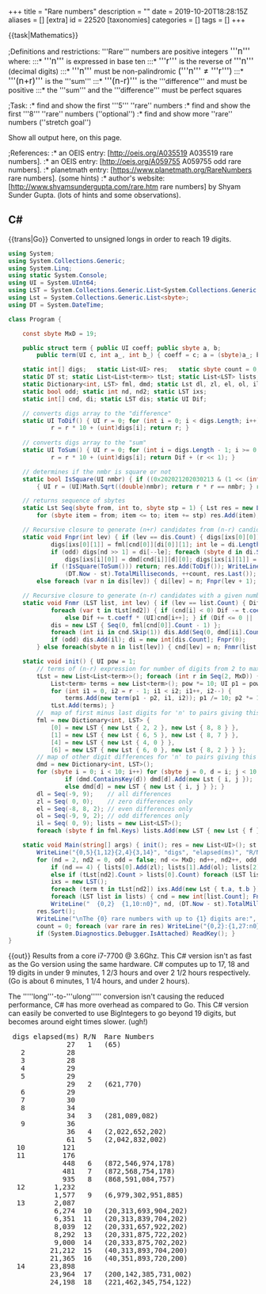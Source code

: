 +++
title = "Rare numbers"
description = ""
date = 2019-10-20T18:28:15Z
aliases = []
[extra]
id = 22520
[taxonomies]
categories = []
tags = []
+++

{{task|Mathematics}}

;Definitions and restrictions:
'''Rare'''   numbers are positive integers   <big> '''n''' </big>   where:
:::*   <big> '''n'''     </big>   is expressed in base ten
:::*   <big> '''r'''     </big>   is the reverse of   <big> '''n''' </big>     (decimal digits)
:::*   <big> '''n'''     </big>   must be non-palindromic   <big>('''n''' &ne; '''r''')</big>
:::*   <big> '''(n+r)''' </big>   is the   '''sum'''
:::*   <big> '''(n-r)''' </big>   is the   '''difference'''   and must be positive
:::*   the   '''sum'''   and the   '''difference'''   must be perfect squares


;Task:
:*   find and show the first   '''5'''   ''rare''   numbers
:*   find and show the first   '''8'''   ''rare''   numbers                           (''optional'')
:*   find and show more   ''rare''   numbers                      (''stretch goal'')


Show all output here, on this page.


;References:
:*   an   OEIS   entry:   [http://oeis.org/A035519 A035519          rare numbers].
:*   an   OEIS   entry:   [http://oeis.org/A059755 A059755   odd rare numbers].
:*   planetmath entry:              [https://www.planetmath.org/RareNumbers rare numbers].       (some hints)
:*   author's  website:        [http://www.shyamsundergupta.com/rare.htm rare numbers]    by Shyam Sunder Gupta.     (lots of hints and some observations).




## C#

{{trans|Go}}
Converted to unsigned longs in order to reach 19 digits.

```csharp
using System;
using System.Collections.Generic;
using System.Linq;
using static System.Console;
using UI = System.UInt64;
using LST = System.Collections.Generic.List<System.Collections.Generic.List<sbyte>>;
using Lst = System.Collections.Generic.List<sbyte>;
using DT = System.DateTime;

class Program {

    const sbyte MxD = 19;

    public struct term { public UI coeff; public sbyte a, b;
        public term(UI c, int a_, int b_) { coeff = c; a = (sbyte)a_; b = (sbyte)b_; } }

    static int[] digs;   static List<UI> res;   static sbyte count = 0;
    static DT st; static List<List<term>> tLst; static List<LST> lists;
    static Dictionary<int, LST> fml, dmd; static Lst dl, zl, el, ol, il;
    static bool odd; static int nd, nd2; static LST ixs;
    static int[] cnd, di; static LST dis; static UI Dif;

    // converts digs array to the "difference"
    static UI ToDif() { UI r = 0; for (int i = 0; i < digs.Length; i++)
            r = r * 10 + (uint)digs[i]; return r; }
    
    // converts digs array to the "sum"
    static UI ToSum() { UI r = 0; for (int i = digs.Length - 1; i >= 0; i--)
            r = r * 10 + (uint)digs[i]; return Dif + (r << 1); }

    // determines if the nmbr is square or not
    static bool IsSquare(UI nmbr) { if ((0x202021202030213 & (1 << (int)(nmbr & 63))) != 0)
        { UI r = (UI)Math.Sqrt((double)nmbr); return r * r == nmbr; } return false; }

    // returns sequence of sbytes
    static Lst Seq(sbyte from, int to, sbyte stp = 1) { Lst res = new Lst();
        for (sbyte item = from; item <= to; item += stp) res.Add(item); return res; }

    // Recursive closure to generate (n+r) candidates from (n-r) candidates
    static void Fnpr(int lev) { if (lev == dis.Count) { digs[ixs[0][0]] = fml[cnd[0]][di[0]][0];
            digs[ixs[0][1]] = fml[cnd[0]][di[0]][1]; int le = di.Length, i = 1;
            if (odd) digs[nd >> 1] = di[--le]; foreach (sbyte d in di.Skip(1).Take(le - 1)) {
                digs[ixs[i][0]] = dmd[cnd[i]][d][0]; digs[ixs[i][1]] = dmd[cnd[i++]][d][1]; }
            if (!IsSquare(ToSum())) return; res.Add(ToDif()); WriteLine("{0,16:n0}{1,4}   ({2:n0})",
                (DT.Now - st).TotalMilliseconds, ++count, res.Last()); }
        else foreach (var n in dis[lev]) { di[lev] = n; Fnpr(lev + 1); } }

    // Recursive closure to generate (n-r) candidates with a given number of digits.
    static void Fnmr (LST list, int lev) { if (lev == list.Count) { Dif = 0; sbyte i = 0;
            foreach (var t in tLst[nd2]) { if (cnd[i] < 0) Dif -= t.coeff * (UI)(-cnd[i++]);
                else Dif += t.coeff * (UI)cnd[i++]; } if (Dif <= 0 || !IsSquare(Dif)) return;
            dis = new LST { Seq(0, fml[cnd[0]].Count - 1) };
            foreach (int ii in cnd.Skip(1)) dis.Add(Seq(0, dmd[ii].Count - 1));
            if (odd) dis.Add(il); di = new int[dis.Count]; Fnpr(0);
        } else foreach(sbyte n in list[lev]) { cnd[lev] = n; Fnmr(list, lev + 1); } }

    static void init() { UI pow = 1;
        // terms of (n-r) expression for number of digits from 2 to maxDigits
        tLst = new List<List<term>>(); foreach (int r in Seq(2, MxD)) {
            List<term> terms = new List<term>(); pow *= 10; UI p1 = pow, p2 = 1;
            for (int i1 = 0, i2 = r - 1; i1 < i2; i1++, i2--) {
                terms.Add(new term(p1 - p2, i1, i2)); p1 /= 10; p2 *= 10; }
            tLst.Add(terms); }
        //  map of first minus last digits for 'n' to pairs giving this value
        fml = new Dictionary<int, LST> {
            [0] = new LST { new Lst { 2, 2 }, new Lst { 8, 8 } },
            [1] = new LST { new Lst { 6, 5 }, new Lst { 8, 7 } },
            [4] = new LST { new Lst { 4, 0 } },
            [6] = new LST { new Lst { 6, 0 }, new Lst { 8, 2 } } };
        // map of other digit differences for 'n' to pairs giving this value
        dmd = new Dictionary<int, LST>();
        for (sbyte i = 0; i < 10; i++) for (sbyte j = 0, d = i; j < 10; j++, d--) {
                if (dmd.ContainsKey(d)) dmd[d].Add(new Lst { i, j });
                else dmd[d] = new LST { new Lst { i, j } }; }
        dl = Seq(-9, 9);    // all differences
        zl = Seq( 0, 0);    // zero differences only
        el = Seq(-8, 8, 2); // even differences only
        ol = Seq(-9, 9, 2); // odd differences only
        il = Seq( 0, 9); lists = new List<LST>();
        foreach (sbyte f in fml.Keys) lists.Add(new LST { new Lst { f } }); }

    static void Main(string[] args) { init(); res = new List<UI>(); st = DT.Now; count = 0;
        WriteLine("{0,5}{1,12}{2,4}{3,14}", "digs", "elapsed(ms)", "R/N", "Unordered Rare Numbers");
        for (nd = 2, nd2 = 0, odd = false; nd <= MxD; nd++, nd2++, odd = !odd) { digs = new int[nd];
            if (nd == 4) { lists[0].Add(zl); lists[1].Add(ol); lists[2].Add(el); lists[3].Add(ol); }
            else if (tLst[nd2].Count > lists[0].Count) foreach (LST list in lists) list.Add(dl);
            ixs = new LST(); 
            foreach (term t in tLst[nd2]) ixs.Add(new Lst { t.a, t.b });
            foreach (LST list in lists) { cnd = new int[list.Count]; Fnmr(list, 0); }
            WriteLine("  {0,2}  {1,10:n0}", nd, (DT.Now - st).TotalMilliseconds); }
        res.Sort();
        WriteLine("\nThe {0} rare numbers with up to {1} digits are:", res.Count, MxD);
        count = 0; foreach (var rare in res) WriteLine("{0,2}:{1,27:n0}", ++count, rare);
        if (System.Diagnostics.Debugger.IsAttached) ReadKey(); }
}
```

{{out}}
Results from a core i7-7700 @ 3.6Ghz.  This C# version isn't as fast as the Go version using the same hardware.  C# computes up to 17, 18 and 19 digits in under 9 minutes, 1 2/3 hours and over 2 1/2 hours respectively.  (Go is about 6 minutes, 1 1/4 hours, and under 2 hours). 

The '''''long'''-to-'''ulong''''' conversion isn't causing the reduced performance, C# has more overhead as compared to Go. This C# version can easily be converted to use BigIntegers to go beyond 19 digits, but becomes around eight times slower. (ugh!)
<pre style="height:64ex;overflow:scroll"> digs elapsed(ms) R/N  Rare Numbers
              27   1   (65)
   2          28
   3          28
   4          29
   5          29
              29   2   (621,770)
   6          29
   7          30
   8          34
              34   3   (281,089,082)
   9          36
              36   4   (2,022,652,202)
              61   5   (2,042,832,002)
  10         121
  11         176
             448   6   (872,546,974,178)
             481   7   (872,568,754,178)
             935   8   (868,591,084,757)
  12       1,232
           1,577   9   (6,979,302,951,885)
  13       2,087
           6,274  10   (20,313,693,904,202)
           6,351  11   (20,313,839,704,202)
           8,039  12   (20,331,657,922,202)
           8,292  13   (20,331,875,722,202)
           9,000  14   (20,333,875,702,202)
          21,212  15   (40,313,893,704,200)
          21,365  16   (40,351,893,720,200)
  14      23,898
          23,964  17   (200,142,385,731,002)
          24,198  18   (221,462,345,754,122)
          27,241  19   (816,984,566,129,618)
          28,834  20   (245,518,996,076,442)
          29,074  21   (204,238,494,066,002)
          29,147  22   (248,359,494,187,442)
          29,476  23   (244,062,891,224,042)
          35,481  24   (403,058,392,434,500)
          35,721  25   (441,054,594,034,340)
  15      38,231
          92,116  26   (2,133,786,945,766,212)
         113,469  27   (2,135,568,943,984,212)
         116,787  28   (8,191,154,686,620,818)
         119,647  29   (8,191,156,864,620,818)
         120,912  30   (2,135,764,587,964,212)
         122,735  31   (2,135,786,765,764,212)
         127,126  32   (8,191,376,864,400,818)
         141,793  33   (2,078,311,262,161,202)
         179,832  34   (8,052,956,026,592,517)
         184,647  35   (8,052,956,206,592,517)
         221,279  36   (8,650,327,689,541,457)
         223,721  37   (8,650,349,867,341,457)
         225,520  38   (6,157,577,986,646,405)
         273,238  39   (4,135,786,945,764,210)
         312,969  40   (6,889,765,708,183,410)
  16     316,349
         322,961  41   (86,965,750,494,756,968)
         323,958  42   (22,542,040,692,914,522)
         502,805  43   (67,725,910,561,765,640)
  17     519,583
         576,058  44   (284,684,666,566,486,482)
         707,530  45   (225,342,456,863,243,522)
         756,188  46   (225,342,458,663,243,522)
         856,346  47   (225,342,478,643,243,522)
         928,546  48   (284,684,868,364,486,482)
       1,311,170  49   (871,975,098,681,469,178)
       2,031,664  50   (865,721,270,017,296,468)
       2,048,209  51   (297,128,548,234,950,692)
       2,057,281  52   (297,128,722,852,950,692)
       2,164,878  53   (811,865,096,390,477,018)
       2,217,508  54   (297,148,324,656,930,692)
       2,242,999  55   (297,148,546,434,930,692)
       2,576,805  56   (898,907,259,301,737,498)
       3,169,675  57   (631,688,638,047,992,345)
       3,200,223  58   (619,431,353,040,136,925)
       3,482,517  59   (619,631,153,042,134,925)
       3,550,566  60   (633,288,858,025,996,145)
       3,623,653  61   (633,488,632,647,994,145)
       4,605,503  62   (653,488,856,225,994,125)
       5,198,241  63   (497,168,548,234,910,690)
  18   6,028,721
       6,130,826  64   (2,551,755,006,254,571,552)
       6,152,283  65   (2,702,373,360,882,732,072)
       6,424,945  66   (2,825,378,427,312,735,282)
       6,447,566  67   (8,066,308,349,502,036,608)
       6,677,925  68   (2,042,401,829,204,402,402)
       6,725,119  69   (2,420,424,089,100,600,242)
       6,843,016  70   (8,320,411,466,598,809,138)
       7,161,527  71   (8,197,906,905,009,010,818)
       7,198,112  72   (2,060,303,819,041,450,202)
       7,450,028  73   (8,200,756,128,308,135,597)
       7,881,502  74   (6,531,727,101,458,000,045)
       9,234,318  75   (6,988,066,446,726,832,640)
  19   9,394,513

The 75 rare numbers with up to 19 digits are:
 1:                         65
 2:                    621,770
 3:                281,089,082
 4:              2,022,652,202
 5:              2,042,832,002
 6:            868,591,084,757
 7:            872,546,974,178
 8:            872,568,754,178
 9:          6,979,302,951,885
10:         20,313,693,904,202
11:         20,313,839,704,202
12:         20,331,657,922,202
13:         20,331,875,722,202
14:         20,333,875,702,202
15:         40,313,893,704,200
16:         40,351,893,720,200
17:        200,142,385,731,002
18:        204,238,494,066,002
19:        221,462,345,754,122
20:        244,062,891,224,042
21:        245,518,996,076,442
22:        248,359,494,187,442
23:        403,058,392,434,500
24:        441,054,594,034,340
25:        816,984,566,129,618
26:      2,078,311,262,161,202
27:      2,133,786,945,766,212
28:      2,135,568,943,984,212
29:      2,135,764,587,964,212
30:      2,135,786,765,764,212
31:      4,135,786,945,764,210
32:      6,157,577,986,646,405
33:      6,889,765,708,183,410
34:      8,052,956,026,592,517
35:      8,052,956,206,592,517
36:      8,191,154,686,620,818
37:      8,191,156,864,620,818
38:      8,191,376,864,400,818
39:      8,650,327,689,541,457
40:      8,650,349,867,341,457
41:     22,542,040,692,914,522
42:     67,725,910,561,765,640
43:     86,965,750,494,756,968
44:    225,342,456,863,243,522
45:    225,342,458,663,243,522
46:    225,342,478,643,243,522
47:    284,684,666,566,486,482
48:    284,684,868,364,486,482
49:    297,128,548,234,950,692
50:    297,128,722,852,950,692
51:    297,148,324,656,930,692
52:    297,148,546,434,930,692
53:    497,168,548,234,910,690
54:    619,431,353,040,136,925
55:    619,631,153,042,134,925
56:    631,688,638,047,992,345
57:    633,288,858,025,996,145
58:    633,488,632,647,994,145
59:    653,488,856,225,994,125
60:    811,865,096,390,477,018
61:    865,721,270,017,296,468
62:    871,975,098,681,469,178
63:    898,907,259,301,737,498
64:  2,042,401,829,204,402,402
65:  2,060,303,819,041,450,202
66:  2,420,424,089,100,600,242
67:  2,551,755,006,254,571,552
68:  2,702,373,360,882,732,072
69:  2,825,378,427,312,735,282
70:  6,531,727,101,458,000,045
71:  6,988,066,446,726,832,640
72:  8,066,308,349,502,036,608
73:  8,197,906,905,009,010,818
74:  8,200,756,128,308,135,597
75:  8,320,411,466,598,809,138
```


=={{header|F_Sharp|F#}}==

### The Function

This solution demonstrates the concept described in [[Talk:Rare_numbers#30_mins_not_30_years]]. It doesn't use [[Cartesian_product_of_two_or_more_lists#Extra_Credit]]

```fsharp

// Find all Rare numbers with a digits. Nigel Galloway: September 18th., 2019. 
let rareNums a=
  let tN=set[1L;4L;5L;6L;9L]
  let izPS g=let n=(float>>sqrt>>int64)g in n*n=g
  let n=[for n in [0..a/2-1] do yield ((pown 10L (a-n-1))-(pown 10L n))]|>List.rev
  let rec fN i g e=seq{match e with 0->yield g |e->for n in i do yield! fN [-9L..9L] (n::g) (e-1)}|>Seq.filter(fun g->let g=Seq.map2(*) n g|>Seq.sum in g>0L && izPS g)
  let rec fG n i g e l=seq{
    match l with
     h::t->for l in max 0L (0L-h)..min 9L (9L-h) do if e>1L||l=0L||tN.Contains((2L*l+h)%10L) then yield! fG (n+l*e+(l+h)*g) (i+l*g+(l+h)*e) (g/10L) (e*10L) t
    |_->if n>(pown 10L (a-1)) then for l in (if a%2=0 then [0L] else [0L..9L]) do let g=l*(pown 10L (a/2)) in if izPS (n+i+2L*g) then yield (i+g,n+g)} 
  fN [0L..9L] [] (a/2) |> Seq.collect(List.rev >> fG 0L 0L (pown 10L (a-1)) 1L)

```



### 43 down


```fsharp

let test n=
  let t = System.Diagnostics.Stopwatch.StartNew()
  for n in (rareNums n) do printfn "%A" n
  t.Stop()
  printfn "Elapsed Time: %d ms for length %d" t.ElapsedMilliseconds n

[2..17] |> Seq.iter test

```

{{out}}

```txt

(56L, 65L)
Elapsed Time: 31 ms for length 2
Elapsed Time: 0 ms for length 3
Elapsed Time: 0 ms for length 4
Elapsed Time: 0 ms for length 5
(77126L, 621770L)
Elapsed Time: 6 ms for length 6
Elapsed Time: 6 ms for length 7
Elapsed Time: 113 ms for length 8
(280980182L, 281089082L)
Elapsed Time: 72 ms for length 9
(2022562202L, 2022652202L)
(2002382402L, 2042832002L)
Elapsed Time: 1525 ms for length 10
Elapsed Time: 1351 ms for length 11
(871479645278L, 872546974178L)
(871457865278L, 872568754178L)
(757480195868L, 868591084757L)
Elapsed Time: 27990 ms for length 12
(5881592039796L, 6979302951885L)
Elapsed Time: 26051 ms for length 13
(20240939631302L, 20313693904202L)
(20240793831302L, 20313839704202L)
(20222975613302L, 20331657922202L)
(20222757813302L, 20331875722202L)
(20220757833302L, 20333875702202L)
(240739831304L, 40313893704200L)
(202739815304L, 40351893720200L)
Elapsed Time: 552922 ms for length 14
(200137583241002L, 200142385731002L)
(221457543264122L, 221462345754122L)
(816921665489618L, 816984566129618L)
(244670699815542L, 245518996076442L)
(200660494832402L, 204238494066002L)
(244781494953842L, 248359494187442L)
(240422198260442L, 244062891224042L)
(5434293850304L, 403058392434500L)
(43430495450144L, 441054594034340L)
Elapsed Time: 512282 ms for length 15
(2126675496873312L, 2133786945766212L)
(2124893498655312L, 2135568943984212L)
(8180266864511918L, 8191154686620818L)
(8180264686511918L, 8191156864620818L)
(2124697854675312L, 2135764587964212L)
(2124675676875312L, 2135786765764212L)
(8180044686731918L, 8191376864400818L)
(2021612621138702L, 2078311262161202L)
(7152956206592508L, 8052956026592517L)
(7152956026592508L, 8052956206592517L)
(7541459867230568L, 8650327689541457L)
(7541437689430568L, 8650349867341457L)
(5046466897757516L, 6157577986646405L)
(124675496875314L, 4135786945764210L)
(143818075679886L, 6889765708183410L)
Elapsed Time: 11568713 ms for length 16
(86965749405756968L, 86965750494756968L)
(22541929604024522L, 22542040692914522L)
(4656716501952776L, 67725910561765640L)
Elapsed Time: 11275839 ms for length 17

```



## Go

This uses many of the hints within Shyam Sunder Gupta's webpage combined with Nigel Galloway's general approach (see Talk page) of working from (n-r) and deducing the Rare numbers with various numbers of digits from there.

As the algorithm used does not generate the Rare numbers in order, a sorted list is also printed.

```go
package main

import (
    "fmt"
    "math"
    "sort"
    "time"
)

type term struct {
    coeff    int64
    ix1, ix2 int8
}

const maxDigits = 18

func toInt64(digits []int8, reverse bool) int64 {
    sum := int64(0)
    if !reverse {
        for i := 0; i < len(digits); i++ {
            sum = sum*10 + int64(digits[i])
        }
    } else {
        for i := len(digits) - 1; i >= 0; i-- {
            sum = sum*10 + int64(digits[i])
        }
    }
    return sum
}

func isSquare(n int64) bool {
    if 0x202021202030213&(1<<(n&63)) != 0 {
        root := int64(math.Sqrt(float64(n)))
        return root*root == n
    }
    return false
}

func seq(from, to, step int8) []int8 {
    var res []int8
    for i := from; i <= to; i += step {
        res = append(res, i)
    }
    return res
}

func commatize(n int64) string {
    s := fmt.Sprintf("%d", n)
    le := len(s)
    for i := le - 3; i >= 1; i -= 3 {
        s = s[0:i] + "," + s[i:]
    }
    return s
}

func main() {
    start := time.Now()
    pow := int64(1)
    fmt.Println("Aggregate timings to process all numbers up to:")
    // terms of (n-r) expression for number of digits from 2 to maxDigits
    allTerms := make([][]term, maxDigits-1)
    for r := 2; r <= maxDigits; r++ {
        var terms []term
        pow *= 10
        pow1, pow2 := pow, int64(1)
        for i1, i2 := int8(0), int8(r-1); i1 < i2; i1, i2 = i1+1, i2-1 {
            terms = append(terms, term{pow1 - pow2, i1, i2})
            pow1 /= 10
            pow2 *= 10
        }
        allTerms[r-2] = terms
    }
    //  map of first minus last digits for 'n' to pairs giving this value
    fml := map[int8][][]int8{
        0: {{2, 2}, {8, 8}},
        1: {{6, 5}, {8, 7}},
        4: {{4, 0}},
        6: {{6, 0}, {8, 2}},
    }
    // map of other digit differences for 'n' to pairs giving this value
    dmd := make(map[int8][][]int8)
    for i := int8(0); i < 100; i++ {
        a := []int8{i / 10, i % 10}
        d := a[0] - a[1]
        dmd[d] = append(dmd[d], a)
    }
    fl := []int8{0, 1, 4, 6}
    dl := seq(-9, 9, 1) // all differences
    zl := []int8{0}     // zero differences only
    el := seq(-8, 8, 2) // even differences only
    ol := seq(-9, 9, 2) // odd differences only
    il := seq(0, 9, 1)
    var rares []int64
    lists := make([][][]int8, 4)
    for i, f := range fl {
        lists[i] = [][]int8{{f}}
    }
    var digits []int8
    count := 0

    // Recursive closure to generate (n+r) candidates from (n-r) candidates
    // and hence find Rare numbers with a given number of digits.
    var fnpr func(cand, di []int8, dis [][]int8, indices [][2]int8, nmr int64, nd, level int)
    fnpr = func(cand, di []int8, dis [][]int8, indices [][2]int8, nmr int64, nd, level int) {
        if level == len(dis) {
            digits[indices[0][0]] = fml[cand[0]][di[0]][0]
            digits[indices[0][1]] = fml[cand[0]][di[0]][1]
            le := len(di)
            if nd%2 == 1 {
                le--
                digits[nd/2] = di[le]
            }
            for i, d := range di[1:le] {
                digits[indices[i+1][0]] = dmd[cand[i+1]][d][0]
                digits[indices[i+1][1]] = dmd[cand[i+1]][d][1]
            }
            r := toInt64(digits, true)
            npr := nmr + 2*r
            if !isSquare(npr) {
                return
            }
            count++
            fmt.Printf("     R/N %2d:", count)
            fmt.Printf("  %9s ms", commatize(time.Since(start).Milliseconds()))
            n := toInt64(digits, false)
            fmt.Printf("  (%s)\n", commatize(n))
            rares = append(rares, n)
        } else {
            for _, num := range dis[level] {
                di[level] = num
                fnpr(cand, di, dis, indices, nmr, nd, level+1)
            }
        }
    }

    // Recursive closure to generate (n-r) candidates with a given number of digits.
    var fnmr func(cand []int8, list [][]int8, indices [][2]int8, nd, level int)
    fnmr = func(cand []int8, list [][]int8, indices [][2]int8, nd, level int) {
        if level == len(list) {
            nmr := int64(0)
            for i, t := range allTerms[nd-2] {
                nmr += t.coeff * int64(cand[i])
            }
            if nmr <= 0 || !isSquare(nmr) {
                return
            }
            var dis [][]int8
            dis = append(dis, seq(0, int8(len(fml[cand[0]]))-1, 1))
            for i := 1; i < len(cand); i++ {
                dis = append(dis, seq(0, int8(len(dmd[cand[i]]))-1, 1))
            }
            if nd%2 == 1 {
                dis = append(dis, il)
            }
            di := make([]int8, len(dis))
            fnpr(cand, di, dis, indices, nmr, nd, 0)
        } else {
            for _, num := range list[level] {
                cand[level] = num
                fnmr(cand, list, indices, nd, level+1)
            }
        }
    }

    for nd := 2; nd <= maxDigits; nd++ {
        digits = make([]int8, nd)
        if nd == 4 {
            lists[0] = append(lists[0], zl)
            lists[1] = append(lists[1], ol)
            lists[2] = append(lists[2], el)
            lists[3] = append(lists[3], ol)
        } else if len(allTerms[nd-2]) > len(lists[0]) {
            for i := 0; i < 4; i++ {
                lists[i] = append(lists[i], dl)
            }
        }
        var indices [][2]int8
        for _, t := range allTerms[nd-2] {
            indices = append(indices, [2]int8{t.ix1, t.ix2})
        }
        for _, list := range lists {
            cand := make([]int8, len(list))
            fnmr(cand, list, indices, nd, 0)
        }
        fmt.Printf("  %2d digits:  %9s ms\n", nd, commatize(time.Since(start).Milliseconds()))
    }

    sort.Slice(rares, func(i, j int) bool { return rares[i] < rares[j] })
    fmt.Printf("\nThe rare numbers with up to %d digits are:\n", maxDigits)
    for i, rare := range rares {
        fmt.Printf("  %2d:  %23s\n", i+1, commatize(rare))
    }
}
```


{{output}}
Timings are for an Intel Core i7-8565U machine with 32GB RAM running Go 1.13.1 on Ubuntu 18.04.

```txt

Aggregate timings to process all numbers up to:
     R/N  1:          0 ms  (65)
   2 digits:          0 ms
   3 digits:          0 ms
   4 digits:          0 ms
   5 digits:          0 ms
     R/N  2:          1 ms  (621,770)
   6 digits:          1 ms
   7 digits:          2 ms
   8 digits:         15 ms
     R/N  3:         15 ms  (281,089,082)
   9 digits:         20 ms
     R/N  4:         20 ms  (2,022,652,202)
     R/N  5:         59 ms  (2,042,832,002)
  10 digits:         99 ms
  11 digits:        137 ms
     R/N  6:        361 ms  (872,546,974,178)
     R/N  7:        389 ms  (872,568,754,178)
     R/N  8:        738 ms  (868,591,084,757)
  12 digits:        888 ms
     R/N  9:      1,130 ms  (6,979,302,951,885)
  13 digits:      1,446 ms
     R/N 10:      4,990 ms  (20,313,693,904,202)
     R/N 11:      5,058 ms  (20,313,839,704,202)
     R/N 12:      6,475 ms  (20,331,657,922,202)
     R/N 13:      6,690 ms  (20,331,875,722,202)
     R/N 14:      7,293 ms  (20,333,875,702,202)
     R/N 15:     16,685 ms  (40,313,893,704,200)
     R/N 16:     16,818 ms  (40,351,893,720,200)
  14 digits:     17,855 ms
     R/N 17:     17,871 ms  (200,142,385,731,002)
     R/N 18:     18,079 ms  (221,462,345,754,122)
     R/N 19:     20,774 ms  (816,984,566,129,618)
     R/N 20:     22,155 ms  (245,518,996,076,442)
     R/N 21:     22,350 ms  (204,238,494,066,002)
     R/N 22:     22,413 ms  (248,359,494,187,442)
     R/N 23:     22,687 ms  (244,062,891,224,042)
     R/N 24:     26,698 ms  (403,058,392,434,500)
     R/N 25:     26,905 ms  (441,054,594,034,340)
  15 digits:     27,932 ms
     R/N 26:     77,599 ms  (2,133,786,945,766,212)
     R/N 27:     96,932 ms  (2,135,568,943,984,212)
     R/N 28:     99,869 ms  (8,191,154,686,620,818)
     R/N 29:    102,401 ms  (8,191,156,864,620,818)
     R/N 30:    103,535 ms  (2,135,764,587,964,212)
     R/N 31:    105,255 ms  (2,135,786,765,764,212)
     R/N 32:    109,232 ms  (8,191,376,864,400,818)
     R/N 33:    122,372 ms  (2,078,311,262,161,202)
     R/N 34:    148,814 ms  (8,052,956,026,592,517)
     R/N 35:    153,226 ms  (8,052,956,206,592,517)
     R/N 36:    185,251 ms  (8,650,327,689,541,457)
     R/N 37:    187,467 ms  (8,650,349,867,341,457)
     R/N 38:    189,163 ms  (6,157,577,986,646,405)
     R/N 39:    217,112 ms  (4,135,786,945,764,210)
     R/N 40:    230,719 ms  (6,889,765,708,183,410)
  16 digits:    231,583 ms
     R/N 41:    236,505 ms  (86,965,750,494,756,968)
     R/N 42:    237,391 ms  (22,542,040,692,914,522)
     R/N 43:    351,728 ms  (67,725,910,561,765,640)
  17 digits:    360,678 ms
     R/N 44:    392,403 ms  (284,684,666,566,486,482)
     R/N 45:    513,738 ms  (225,342,456,863,243,522)
     R/N 46:    558,603 ms  (225,342,458,663,243,522)
     R/N 47:    653,047 ms  (225,342,478,643,243,522)
     R/N 48:    718,569 ms  (284,684,868,364,486,482)
     R/N 49:  1,087,602 ms  (871,975,098,681,469,178)
     R/N 50:  1,763,809 ms  (865,721,270,017,296,468)
     R/N 51:  1,779,059 ms  (297,128,548,234,950,692)
     R/N 52:  1,787,466 ms  (297,128,722,852,950,692)
     R/N 53:  1,888,803 ms  (811,865,096,390,477,018)
     R/N 54:  1,940,347 ms  (297,148,324,656,930,692)
     R/N 55:  1,965,331 ms  (297,148,546,434,930,692)
     R/N 56:  2,273,287 ms  (898,907,259,301,737,498)
     R/N 57:  2,657,073 ms  (631,688,638,047,992,345)
     R/N 58:  2,682,636 ms  (619,431,353,040,136,925)
     R/N 59:  2,948,725 ms  (619,631,153,042,134,925)
     R/N 60:  3,011,962 ms  (633,288,858,025,996,145)
     R/N 61:  3,077,937 ms  (633,488,632,647,994,145)
     R/N 62:  3,928,545 ms  (653,488,856,225,994,125)
     R/N 63:  4,195,016 ms  (497,168,548,234,910,690)
  18 digits:  4,445,897 ms

The rare numbers with up to 18 digits are:
   1:                       65
   2:                  621,770
   3:              281,089,082
   4:            2,022,652,202
   5:            2,042,832,002
   6:          868,591,084,757
   7:          872,546,974,178
   8:          872,568,754,178
   9:        6,979,302,951,885
  10:       20,313,693,904,202
  11:       20,313,839,704,202
  12:       20,331,657,922,202
  13:       20,331,875,722,202
  14:       20,333,875,702,202
  15:       40,313,893,704,200
  16:       40,351,893,720,200
  17:      200,142,385,731,002
  18:      204,238,494,066,002
  19:      221,462,345,754,122
  20:      244,062,891,224,042
  21:      245,518,996,076,442
  22:      248,359,494,187,442
  23:      403,058,392,434,500
  24:      441,054,594,034,340
  25:      816,984,566,129,618
  26:    2,078,311,262,161,202
  27:    2,133,786,945,766,212
  28:    2,135,568,943,984,212
  29:    2,135,764,587,964,212
  30:    2,135,786,765,764,212
  31:    4,135,786,945,764,210
  32:    6,157,577,986,646,405
  33:    6,889,765,708,183,410
  34:    8,052,956,026,592,517
  35:    8,052,956,206,592,517
  36:    8,191,154,686,620,818
  37:    8,191,156,864,620,818
  38:    8,191,376,864,400,818
  39:    8,650,327,689,541,457
  40:    8,650,349,867,341,457
  41:   22,542,040,692,914,522
  42:   67,725,910,561,765,640
  43:   86,965,750,494,756,968
  44:  225,342,456,863,243,522
  45:  225,342,458,663,243,522
  46:  225,342,478,643,243,522
  47:  284,684,666,566,486,482
  48:  284,684,868,364,486,482
  49:  297,128,548,234,950,692
  50:  297,128,722,852,950,692
  51:  297,148,324,656,930,692
  52:  297,148,546,434,930,692
  53:  497,168,548,234,910,690
  54:  619,431,353,040,136,925
  55:  619,631,153,042,134,925
  56:  631,688,638,047,992,345
  57:  633,288,858,025,996,145
  58:  633,488,632,647,994,145
  59:  653,488,856,225,994,125
  60:  811,865,096,390,477,018
  61:  865,721,270,017,296,468
  62:  871,975,098,681,469,178
  63:  898,907,259,301,737,498

```



## Julia

Pretty slow to get 8 rare numbers, even if the squares are checked via table.

```julia
fixeddigits = Dict(2 => [[0, 0, 2], [8, 8, 2]], 4 => [[0, 0, 0]],
    6 => [[2, 7, 0], [9, 8, 5]], 8 => [[6, 5, 7],[7, 7, 8]])
squares = Dict([i * i => 1 for i in 1:1500000])

i2dig(i) = (d = Int[]; while i > 0 i, r = divrem(i, 10); push!(d, r) end; d)
dig2i(d) = (n = 0; for i in d n = 10 * n + i end; n)

function simplegetrare(upto)
    ret = Int[]
    for n in 0:upto
        dig = i2dig(n)
        r = dig2i(dig)
        nrsum, nrdiff = n + r, n - r
        if nrdiff > 0 && haskey(squares, nrsum) && haskey(squares, nrdiff)
            push!(ret, n)
        end
    end
    ret
end

function getrare(N)
    ret = simplegetrare(20000)
    for i in 0:typemax(Int)
        basedigits = i2dig(i)
        for a in [2,4,6,8], (b, p, q) in fixeddigits[a]
            dig = [[q, p]; basedigits; [b, a]]
            r = dig2i(dig)
            n = dig2i(reverse(dig))
            nrsum, nrdiff = n + r, n - r
            if nrdiff > 0 && haskey(squares, nrsum) && haskey(squares, nrdiff)
                push!(ret, n)
                if length(ret) >= N
                    return ret
                end
            end
        end
    end
end

getrare(3)
@time println("The first 8 rare numbers are: ", sort(getrare(8)))

```
{{out}}

```txt

The first 8 rare numbers are: [65, 621770, 281089082, 2022652202, 2042832002, 868591084757, 872546974178, 872568754178]
1379.707737 seconds (9.36 G allocations: 545.177 GiB, 2.25% gc time)

```



## REXX

(See the ''discussion'' page for a simplistic 1<sup>st</sup> version that computes   ''rare''   numbers only using the task's basic rules).  

Most of the hints (properties of ''rare'' numbers) within Shyam Sunder Gupta's   [http://www.shyamsundergupta.com/rare.htm <u>webpage</u>]   have been incorporated in this 

REXX program and the logic is now expressed within the list of   '''AB...PQ'''   (abutted numbers within the   '''@g'''   list).

These improvements made this REXX version around   '''25%'''   faster than the previous version   (see the discussion page). 

```rexx
/*REXX program  calculates and displays  a  specified amount of   rare    numbers.      */
numeric digits 20;    w= digits() + digits() % 3 /*use enough dec. digs for calculations*/
parse arg many .                                 /*obtain optional argument from the CL.*/
if  many=='' |  many==","  then  many= 5         /*Not specified?  Then use the default.*/
@g= 2002 2112 2222 2332 2442 2552 2662 2772 2882 2992 4000 4010 4030 4050 4070 4090 4100 ,
    4110 4120 4140 4160 4180 4210 4230 4250 4270 4290 4300 4320 4340 4360 4380 4410 4430 ,
    4440 4450 4470 4490 4500 4520 4540 4560 4580 4610 4630 4650 4670 4690 4700 4720 4740 ,
    4760 4780 4810 4830 4850 4870 4890 4900 4920 4940 4960 4980 4990 6010 6015 6030 6035 ,
    6050 6055 6070 6075 6090 6095 6100 6105 6120 6125 6140 6145 6160 6165 6180 6185 6210 ,
    6215 6230 6235 6250 6255 6270 6275 6290 6295 6300 6305 6320 6325 6340 6345 6360 6365 ,
    6380 6385 6410 6415 6430 6435 6450 6455 6470 6475 6490 6495 6500 6505 6520 6525 6540 ,
    6545 6560 6565 6580 6585 6610 6615 6630 6635 6650 6655 6670 6675 6690 6695 6700 6705 ,
    6720 6725 6740 6745 6760 6765 6780 6785 6810 6815 6830 6835 6850 6855 6870 6875 6890 ,
    6895 6900 6905 6920 6925 6940 6945 6960 6965 6980 6985 8007 8008 8017 8027 8037 8047 ,
    8057 8067 8077 8087 8092 8097 8107 8117 8118 8127 8137 8147 8157 8167 8177 8182 8187 ,
    8197 8228 8272 8297 8338 8362 8387 8448 8452 8477 8542 8558 8567 8632 8657 8668 8722 ,
    8747 8778 8812 8837 8888 8902 8927 8998      /*4 digit abutted numbers for AB and PQ*/
@g#= words(@g)
         /* [↓]─────────────────boolean arrays are used for checking for digit presence.*/
@dr.=0;   @dr.2= 1; @dr.5=1 ; @dr.8= 1; @dr.9= 1 /*rare # must have these digital roots.*/
@ps.=0;   @ps.2= 1; @ps.3= 1; @ps.7= 1; @ps.8= 1 /*perfect squares    must end in these.*/
@149.=0;  @149.1=1; @149.4=1; @149.9=1           /*values for  Z  that need an even  Y. */
@odd.=0;  do i=-9  by 2  to 9;   @odd.i=1        /*   "    "   N    "    "   "   "   A. */
          end   /*i*/
@gen.=0;  do i=1  for words(@g); parse value word(@g,i) with a 2 b 3 p 4 q; @gen.a.b.p.q=1
               /*# AB···PQ  could be a good rare value*/
          end   /*i*/
div9= 9                                          /*dif must be ÷ 9 when N has even #digs*/
evenN= \ (10 // 2)                               /*initial value for evenness of  N.    */
#= 0                                             /*the number of  rare  numbers (so far)*/
    do n=10                                      /*Why 10?  All 1 dig #s are palindromic*/
    parse var   n   a  2  b  3  ''  -2  p  +1  q /*get 1st\2nd\penultimate\last digits. */
    if @odd.a  then do;  n=n+10**(length(n)-1)-1 /*bump N so next N starts with even dig*/
                         evenN=\(length(n+1)//2) /*flag when N has an even # of digits. */
                         if evenN  then div9=  9 /*when dif isn't divisible by   9  ... */
                                   else div9= 99 /*  "   "    "        "     "  99   "  */
                         iterate                 /*let REXX do its thing with  DO  loop.*/
                    end                          /* {it's allowed to modify a DO index} */
    if \@gen.a.b.p.q  then iterate               /*can  N  not be a rare AB···PQ number?*/
    r= reverse(n)                                /*obtain the reverse of the number  N. */
    if r>n   then iterate                        /*Difference will be negative?  Skip it*/
    if n==r  then iterate                        /*Palindromic?   Then it can't be rare.*/
    dif= n-r;   parse var  dif  ''  -2  y  +1  z /*obtain the last 2 digs of difference.*/
    if @ps.z  then iterate                       /*Not 0, 1, 4, 5, 6, 9? Not perfect sq.*/
       select
       when z==0   then if y\==0    then iterate /*Does Z = 0?   Then  Y  must be zero. */
       when z==5   then if y\==2    then iterate /*Does Z = 5?   Then  Y  must be two.  */
       when z==6   then if y//2==0  then iterate /*Does Z = 6?   Then  Y  must be odd.  */
       otherwise        if @149.z   then if y//2  then iterate /*Z=1,4,9? Y must be even*/
       end   /*select*/                          /* [↑]  the OTHERWISE handles Z=8 case.*/
    if dif//div9\==0  then iterate               /*Difference isn't ÷ by div9? Then skip*/
    sum= n+r;   parse var  sum  ''  -2  y  +1  z /*obtain the last two digits of the sum*/
    if @ps.z  then iterate                       /*Not 0, 2, 5, 8, or 9? Not perfect sq.*/
       select
       when z==0   then if y\==0    then iterate /*Does Z = 0?   Then  Y  must be zero. */
       when z==5   then if y\==2    then iterate /*Does Z = 5?   Then  Y  must be two.  */
       when z==6   then if y//2==0  then iterate /*Does Z = 6?   Then  Y  must be odd.  */
       otherwise        if @149.z   then if y//2  then iterate /*Z=1,4,9? Y must be even*/
       end   /*select*/                          /* [↑]  the OTHERWISE handles Z=8 case.*/
    if evenN  then if sum//11 \==0  then iterate /*N has even #digs? Sum must be ÷ by 11*/
    $= a + b                                     /*a head start on figuring digital root*/
                       do k=3  for length(n) - 2 /*now, process the rest of the digits. */
                       $= $ + substr(n, k, 1)    /*add the remainder of the digits in N.*/
                       end   /*k*/
       do while $>9                              /* [◄]  Algorithm is good for 111 digs.*/
       if $>9  then $= left($,1) + substr($,2,1) + substr($,3,1,0)     /*>9?  Reduce it.*/
       end   /*while*/
    if \@dr.$                 then iterate       /*Doesn't have good digital root?  Skip*/
    if iSqrt(sum)**2 \== sum  then iterate       /*Not a perfect square?  Then skip it. */
    if iSqrt(dif)**2 \== dif  then iterate       /* "  "    "       "       "    "   "  */
    #= # + 1;                 call tell          /*bump rare number counter;  display #.*/
    if #>=many  then leave                       /* [↑]  W:  the width of # with commas.*/
    end   /*n*/
exit                                             /*stick a fork in it,  we're all done. */
/*──────────────────────────────────────────────────────────────────────────────────────*/
commas: parse arg _;  do jc=length(_)-3  to 1  by -3; _=insert(',', _, jc); end;  return _
tell:   say right(th(#),length(#)+9)  ' rare number is:'  right(commas(n),w);     return
th:     parse arg th;return th||word('th st nd rd',1+(th//10)*(th//100%10\==1)*(th//10<4))
/*──────────────────────────────────────────────────────────────────────────────────────*/
iSqrt:  parse arg x;    $= 0;  q= 1;                             do while q<=x; q=q*4; end
          do while q>1; q=q%4; _= x-$-q;  $= $%2;  if _>=0  then do;      x=_;  $=$+q; end
          end   /*while q>1*/;                     return $
```

{{out|output|text=  when using the input of:     <tt> 8 </tt>}}

```txt

       1st  rare number is:                           65
       2nd  rare number is:                      621,770
       3rd  rare number is:                  281,089,082
       4th  rare number is:                2,022,652,202
       5th  rare number is:                2,042,832,002
       6th  rare number is:              868,591,084,757
       7th  rare number is:              872,546,974,178
       8th  rare number is:              872,568,754,178

```



## Visual Basic .NET

{{trans|C#}} via {{trans|Go}} Surprisingly slow, I expected performance to be a little slower than C#, but this is quite a bit slower.  This vb.net version takes 1 2/3 minutes to do what the C# version can do in 2/3 of a minute.

```vbnet
Imports System.Console
Imports DT = System.DateTime
Imports Lsb = System.Collections.Generic.List(Of SByte)
Imports Lst = System.Collections.Generic.List(Of System.Collections.Generic.List(Of SByte))
Imports UI = System.UInt64

Module Module1
    Const MxD As SByte = 15

    Public Structure term
        Public coeff As UI : Public a, b As SByte
        Public Sub New(ByVal c As UI, ByVal a_ As Integer, ByVal b_ As Integer)
            coeff = c : a = CSByte(a_) : b = CSByte(b_)
        End Sub
    End Structure

    Dim nd, nd2, count As Integer, digs, cnd, di As Integer()
    Dim res As List(Of UI), st As DT, tLst As List(Of List(Of term))
    Dim lists As List(Of Lst), fml, dmd As Dictionary(Of Integer, Lst)
    Dim dl, zl, el, ol, il As Lsb, odd As Boolean, ixs, dis As Lst, Dif As UI

    ' converts digs array to the "difference"
    Function ToDif() As UI
        Dim r As UI = 0 : For i As Integer = 0 To digs.Length - 1 : r = r * 10 + digs(i)
        Next : Return r
    End Function

    ' converts digs array to the "sum"
    Function ToSum() As UI
        Dim r As UI = 0 : For i As Integer = digs.Length - 1 To 0 Step -1 : r = r * 10 + digs(i)
        Next : Return Dif + (r << 1)
    End Function

    '  determines if the nmbr is square or not
    Function IsSquare(nmbr As UI) As Boolean
        If (&H202021202030213 And (1UL << (nmbr And 63))) <> 0 Then _
            Dim r As UI = Math.Sqrt(nmbr) : Return r * r = nmbr Else Return False
    End Function

    '// returns sequence of SBbytes
    Function Seq(from As SByte, upto As Integer, Optional stp As SByte = 1) As Lsb
        Dim res As Lsb = New Lsb()
        For item As SByte = from To upto Step stp : res.Add(item) : Next : Return res
    End Function

    ' Recursive closure to generate (n+r) candidates from (n-r) candidates
    Sub Fnpr(ByVal lev As Integer)
        If lev = dis.Count Then
            digs(ixs(0)(0)) = fml(cnd(0))(di(0))(0) : digs(ixs(0)(1)) = fml(cnd(0))(di(0))(1)
            Dim le As Integer = di.Length, i As Integer = 1
            If odd Then le -= 1 : digs(nd >> 1) = di(le)
            For Each d As SByte In di.Skip(1).Take(le - 1)
                digs(ixs(i)(0)) = dmd(cnd(i))(d)(0)
                digs(ixs(i)(1)) = dmd(cnd(i))(d)(1) : i += 1 : Next
            If Not IsSquare(ToSum()) Then Return
            res.Add(ToDif()) : count += 1
            WriteLine("{0,16:n0}{1,4}   ({2:n0})", (DT.Now - st).TotalMilliseconds, count, res.Last())
        Else
            For Each n In dis(lev) : di(lev) = n : Fnpr(lev + 1) : Next
        End If
    End Sub

    ' Recursive closure to generate (n-r) candidates with a given number of digits.
    Sub Fnmr(ByVal list As Lst, ByVal lev As Integer)
        If lev = list.Count Then
            Dif = 0 : Dim i As SByte = 0 : For Each t In tLst(nd2)
                If cnd(i) < 0 Then Dif -= t.coeff * CULng(-cnd(i)) _
                              Else Dif += t.coeff * CULng(cnd(i))
                i += 1 : Next
            If Dif <= 0 OrElse Not IsSquare(Dif) Then Return
            dis = New Lst From {Seq(0, fml(cnd(0)).Count - 1)}
            For Each i In cnd.Skip(1) : dis.Add(Seq(0, dmd(i).Count - 1)) : Next
            If odd Then dis.Add(il)
            di = New Integer(dis.Count - 1) {} : Fnpr(0)
        Else
            For Each n As SByte In list(lev) : cnd(lev) = n : Fnmr(list, lev + 1) : Next
        End If
    End Sub

    Sub init()
        Dim pow As UI = 1
        ' terms of (n-r) expression for number of digits from 2 to maxDigits
        tLst = New List(Of List(Of term))() : For Each r As Integer In Seq(2, MxD)
            Dim terms As List(Of term) = New List(Of term)()
            pow *= 10 : Dim p1 As UI = pow, p2 As UI = 1
            Dim i1 As Integer = 0, i2 As Integer = r - 1
            While i1 < i2 : terms.Add(New term(p1 - p2, i1, i2))
                p1 = p1 / 10 : p2 = p2 * 10 : i1 += 1 : i2 -= 1 : End While
            tLst.Add(terms) : Next
        ' map of first minus last digits for 'n' to pairs giving this value
        fml = New Dictionary(Of Integer, Lst)() From {
            {0, New Lst() From {New Lsb() From {2, 2}, New Lsb() From {8, 8}}},
            {1, New Lst() From {New Lsb() From {6, 5}, New Lsb() From {8, 7}}},
            {4, New Lst() From {New Lsb() From {4, 0}}},
            {6, New Lst() From {New Lsb() From {6, 0}, New Lsb() From {8, 2}}}}
        ' map of other digit differences for 'n' to pairs giving this value
        dmd = New Dictionary(Of Integer, Lst)()
        For i As SByte = 0 To 10 - 1 : Dim j As SByte = 0, d As SByte = i
            While j < 10 : If dmd.ContainsKey(d) Then dmd(d).Add(New Lsb From {i, j}) _
                Else dmd(d) = New Lst From {New Lsb From {i, j}}
                j += 1 : d -= 1 : End While : Next
        dl = Seq(-9, 9)    ' all  differences
        zl = Seq(0, 0)     ' zero difference
        el = Seq(-8, 8, 2) ' even differences
        ol = Seq(-9, 9, 2) ' odd  differences
        il = Seq(0, 9)
        lists = New List(Of Lst)()
        For Each f As SByte In fml.Keys : lists.Add(New Lst From {New Lsb From {f}}) : Next
    End Sub

    Sub Main(ByVal args As String())
        init() : res = New List(Of UI)() : st = DT.Now : count = 0
        WriteLine("{0,5}{1,12}{2,4}{3,14}", "digs", "elapsed(ms)", "R/N", "Rare Numbers")
        nd = 2 : nd2 = 0 : odd = False : While nd <= MxD
            digs = New Integer(nd - 1) {} : If nd = 4 Then
                lists(0).Add(zl) : lists(1).Add(ol) : lists(2).Add(el) : lists(3).Add(ol)
            ElseIf tLst(nd2).Count > lists(0).Count Then
                For Each list As Lst In lists : list.Add(dl) : Next : End If
            ixs = New Lst() : For Each t As term In tLst(nd2) : ixs.Add(New Lsb From {t.a, t.b}) : Next
            For Each list As Lst In lists : cnd = New Integer(list.Count - 1) {} : Fnmr(list, 0) : Next
            WriteLine("  {0,2}  {1,10:n0}", nd, (DT.Now - st).TotalMilliseconds)
            nd += 1 : nd2 += 1 : odd = Not odd : End While
        res.Sort() : WriteLine(vbLf & "The {0} rare numbers with up to {1} digits are:", res.Count, MxD)
        count = 0 : For Each rare In res : count += 1 : WriteLine("{0,2}:{1,27:n0}", count, rare) : Next
        If System.Diagnostics.Debugger.IsAttached Then ReadKey()
    End Sub
End Module
```

{{out}}
<pre style="height:64ex;overflow:scroll"> digs elapsed(ms) R/N  Rare Numbers
              25   1   (65)
   2          26
   3          26
   4          27
   5          27
              28   2   (621,770)
   6          29
   7          30
   8          41
              42   3   (281,089,082)
   9          46
              47   4   (2,022,652,202)
             116   5   (2,042,832,002)
  10         273
  11         422
           1,363   6   (872,546,974,178)
           1,476   7   (872,568,754,178)
           2,937   8   (868,591,084,757)
  12       3,584
           4,560   9   (6,979,302,951,885)
  13       5,817
          18,234  10   (20,313,693,904,202)
          18,471  11   (20,313,839,704,202)
          23,626  12   (20,331,657,922,202)
          24,454  13   (20,331,875,722,202)
          26,599  14   (20,333,875,702,202)
          60,784  15   (40,313,893,704,200)
          61,246  16   (40,351,893,720,200)
  14      65,387
          65,465  17   (200,142,385,731,002)
          66,225  18   (221,462,345,754,122)
          76,417  19   (816,984,566,129,618)
          81,727  20   (245,518,996,076,442)
          82,461  21   (204,238,494,066,002)
          82,694  22   (248,359,494,187,442)
          83,729  23   (244,062,891,224,042)
          99,241  24   (403,058,392,434,500)
         100,009  25   (441,054,594,034,340)
  15     104,207

The 25 rare numbers with up to 15 digits are:
 1:                         65
 2:                    621,770
 3:                281,089,082
 4:              2,022,652,202
 5:              2,042,832,002
 6:            868,591,084,757
 7:            872,546,974,178
 8:            872,568,754,178
 9:          6,979,302,951,885
10:         20,313,693,904,202
11:         20,313,839,704,202
12:         20,331,657,922,202
13:         20,331,875,722,202
14:         20,333,875,702,202
15:         40,313,893,704,200
16:         40,351,893,720,200
17:        200,142,385,731,002
18:        204,238,494,066,002
19:        221,462,345,754,122
20:        244,062,891,224,042
21:        245,518,996,076,442
22:        248,359,494,187,442
23:        403,058,392,434,500
24:        441,054,594,034,340
25:        816,984,566,129,618
```

